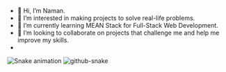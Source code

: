 - 👋 Hi, I’m Naman.
- 👀 I’m interested in making projects to solve real-life problems.
- 🌱 I’m currently learning MEAN Stack for Full-Stack Web Development.
- 💞️ I’m looking to collaborate on projects that challenge me and help me improve my skills.
- 
![Snake animation](https://raw.githubusercontent.com/{virtuallynaman}/{virtuallynaman}/blob/output/github-contribution-grid-snake-dark.svg)
<picture>
  <source media="(prefers-color-scheme: dark)" srcset="github-snake-dark.svg" />
  <source media="(prefers-color-scheme: light)" srcset="github-snake.svg" />
  <img alt="github-snake" src="github-snake.svg" />
</picture>
